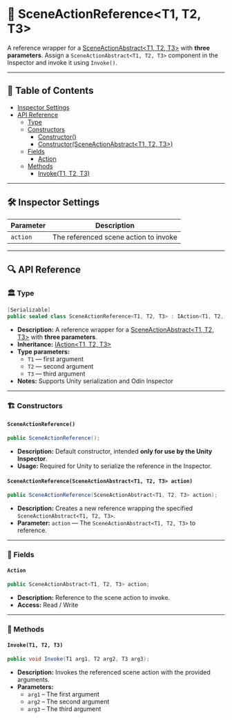 # 🧩 SceneActionReference&lt;T1, T2, T3&gt;

A reference wrapper for a [SceneActionAbstract&lt;T1, T2, T3&gt;](SceneActionAbstract%603.md) with <b>three parameters</b>.
Assign a `SceneActionAbstract<T1, T2, T3>` component in the Inspector and invoke it using `Invoke()`.

---

## 📑 Table of Contents

- [Inspector Settings](#-inspector-settings)
- [API Reference](#-api-reference)
  - [Type](#-type)
  - [Constructors](#-constructors)
    - [Constructor()](#sceneactionreference)
    - [Constructor(SceneActionAbstract\<T1, T2, T3>)](#sceneactionreferencesceneactionabstractt1-t2-t3-action)
  - [Fields](#-fields)
    - [Action](#action)
  - [Methods](#-methods)
    - [Invoke(T1, T2, T3)](#invoket1-t2-t3)

---

## 🛠 Inspector Settings

| Parameter | Description                           |
|-----------|---------------------------------------|
| `action`  | The referenced scene action to invoke |

---


## 🔍 API Reference

### 🏛️ Type <div id="-type"></div>

```csharp
[Serializable]
public sealed class SceneActionReference<T1, T2, T3> : IAction<T1, T2, T3>
```

- **Description:** A reference wrapper for a [SceneActionAbstract&lt;T1, T2, T3&gt;](SceneActionAbstract%603.md) with <b>three parameters</b>.
- **Inheritance:** [IAction&lt;T1, T2, T3&gt;](IAction%603.md)
- **Type parameters:**
  - `T1` — first argument
  - `T2` — second argument
  - `T3` — third argument
- **Notes:** Supports Unity serialization and Odin Inspector

---


### 🏗️ Constructors <div id="-constructors"></div>

#### `SceneActionReference()`

```csharp
public SceneActionReference();
```

- **Description:** Default constructor, intended **only for use by the Unity Inspector**.
- **Usage:** Required for Unity to serialize the reference in the Inspector.

#### `SceneActionReference(SceneActionAbstract<T1, T2, T3> action)`

```csharp
public SceneActionReference(SceneActionAbstract<T1, T2, T3> action);
```

- **Description:** Creates a new reference wrapping the specified `SceneActionAbstract<T1, T2, T3>`.
- **Parameter:** `action` — The `SceneActionAbstract<T1, T2, T3>` to reference.

---

### 🧱 Fields

#### `Action`

```csharp
public SceneActionAbstract<T1, T2, T3> action;
```

- **Description:** Reference to the scene action to invoke.
- **Access:** Read / Write

---

### 🏹 Methods

#### `Invoke(T1, T2, T3)`

```csharp
public void Invoke(T1 arg1, T2 arg2, T3 arg3);
```

- **Description:** Invokes the referenced scene action with the provided arguments.
- **Parameters:**
    - `arg1` – The first argument
    - `arg2` – The second argument
    - `arg3` – The third argument